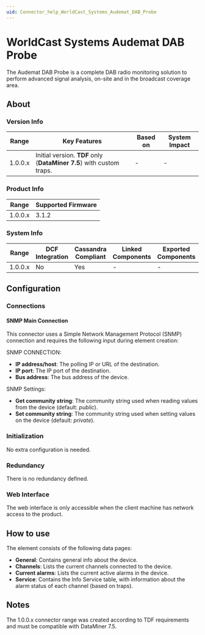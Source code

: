 ```yaml
---
uid: Connector_help_WorldCast_Systems_Audemat_DAB_Probe
---
```


# WorldCast Systems Audemat DAB Probe

The Audemat DAB Probe is a complete DAB radio monitoring solution to perform advanced signal analysis, on-site and in the broadcast coverage area.

## About

### Version Info

| **Range** | **Key Features**                                                     | **Based on** | **System Impact** |
|-----------|----------------------------------------------------------------------|--------------|-------------------|
| 1.0.0.x   | Initial version. **TDF** only (**DataMiner 7.5**) with custom traps. | \-           | \-                |

### Product Info

| Range     | Supported Firmware     |
|-----------|------------------------|
| 1.0.0.x   | 3.1.2                  |

### System Info

| Range     | DCF Integration     | Cassandra Compliant     | Linked Components     | Exported Components     |
|-----------|---------------------|-------------------------|-----------------------|-------------------------|
| 1.0.0.x   | No                  | Yes                     | \-                    | \-                      |

## Configuration

### Connections

#### SNMP Main Connection

This connector uses a Simple Network Management Protocol (SNMP) connection and requires the following input during element creation:

SNMP CONNECTION:

- **IP address/host**: The polling IP or URL of the destination.
- **IP port**: The IP port of the destination.
- **Bus address**: The bus address of the device.

SNMP Settings:

- **Get community string**: The community string used when reading values from the device (default: *public*).
- **Set community string**: The community string used when setting values on the device (default: *private*).

### Initialization

No extra configuration is needed.

### Redundancy

There is no redundancy defined.

### Web Interface

The web interface is only accessible when the client machine has network access to the product.

## How to use

The element consists of the following data pages:

- **General**: Contains general info about the device.
- **Channels**: Lists the current channels connected to the device.
- **Current alarms**: Lists the current active alarms in the device.
- **Service**: Contains the Info Service table, with information about the alarm status of each channel (based on traps).

## Notes

The 1.0.0.x connector range was created according to TDF requirements and must be compatible with DataMiner 7.5.
